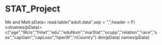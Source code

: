 # STAT_Project
Me and Matt 
pData= read.table("adult.data",sep = ",",header = F)
colnames(pData)= c("age","Wcls","fnlwt","edu","eduNum","marStat","ocupp","relation","race","sex","capGain","capLoss","hperW","nCountry")
dim(pData)
names(pData)
